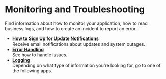 <!-- loio1f86b8f76c864fc4b036f1495c863c15 -->

# Monitoring and Troubleshooting

Find information about how to monitor your application, how to read business logs, and how to create an incident to report an error.

-   **[How to Sign Up for Update Notifications](how-to-sign-up-for-update-notifications-77c4077.md "Receive email notifications about updates and system outages.")**  
Receive email notifications about updates and system outages.
-   **[Error Handling](error-handling-e5eb3d8.md "See how to handle issues.")**  
See how to handle issues.
-   **[Logging](logging-57375b8.md "Depending on what type of information you're looking for, go to one of the following
		apps.")**  
Depending on what type of information you're looking for, go to one of the following apps.

